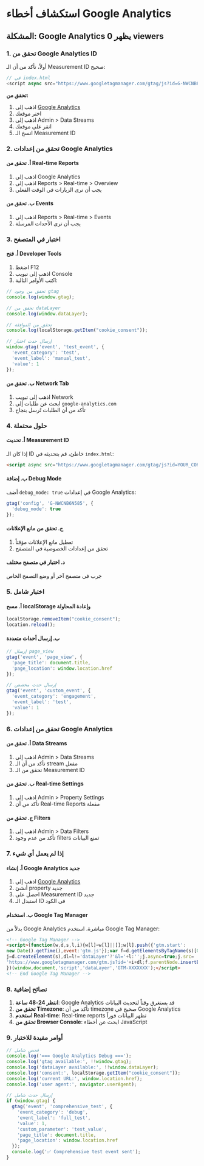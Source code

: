 # استكشاف أخطاء Google Analytics

## المشكلة: Google Analytics يظهر 0 viewers

### 1. تحقق من Google Analytics ID

أولاً، تأكد من أن الـ Measurement ID صحيح:

```javascript
// في index.html
<script async src="https://www.googletagmanager.com/gtag/js?id=G-NWCNB6N585"></script>
```

**تحقق من:**
1. اذهب إلى [Google Analytics](https://analytics.google.com/)
2. اختر موقعك
3. اذهب إلى Admin > Data Streams
4. انقر على موقعك
5. انسخ الـ Measurement ID

### 2. تحقق من إعدادات Google Analytics

#### أ. تحقق من Real-time Reports
1. اذهب إلى Google Analytics
2. اذهب إلى Reports > Real-time > Overview
3. يجب أن ترى الزيارات في الوقت الفعلي

#### ب. تحقق من Events
1. اذهب إلى Reports > Real-time > Events
2. يجب أن ترى الأحداث المرسلة

### 3. اختبار في المتصفح

#### أ. فتح Developer Tools
1. اضغط F12
2. اذهب إلى تبويب Console
3. اكتب الأوامر التالية:

```javascript
// تحقق من وجود gtag
console.log(window.gtag);

// تحقق من dataLayer
console.log(window.dataLayer);

// تحقق من الموافقة
console.log(localStorage.getItem("cookie_consent"));

// إرسال حدث اختبار
window.gtag('event', 'test_event', {
  'event_category': 'test',
  'event_label': 'manual_test',
  'value': 1
});
```

#### ب. تحقق من Network Tab
1. اذهب إلى تبويب Network
2. ابحث عن طلبات إلى `google-analytics.com`
3. تأكد من أن الطلبات تُرسل بنجاح

### 4. حلول محتملة

#### أ. تحديث Measurement ID
إذا كان الـ ID خاطئ، قم بتحديثه في `index.html`:

```html
<script async src="https://www.googletagmanager.com/gtag/js?id=YOUR_CORRECT_ID"></script>
```

#### ب. إضافة Debug Mode
أضف `debug_mode: true` في إعدادات Google Analytics:

```javascript
gtag('config', 'G-NWCNB6N585', {
  'debug_mode': true
});
```

#### ج. تحقق من مانع الإعلانات
1. تعطيل مانع الإعلانات مؤقتاً
2. تحقق من إعدادات الخصوصية في المتصفح

#### د. اختبار في متصفح مختلف
جرب في متصفح آخر أو وضع التصفح الخاص

### 5. اختبار شامل

#### أ. مسح localStorage وإعادة المحاولة
```javascript
localStorage.removeItem("cookie_consent");
location.reload();
```

#### ب. إرسال أحداث متعددة
```javascript
// إرسال page_view
gtag('event', 'page_view', {
  'page_title': document.title,
  'page_location': window.location.href
});

// إرسال حدث مخصص
gtag('event', 'custom_event', {
  'event_category': 'engagement',
  'event_label': 'test',
  'value': 1
});
```

### 6. تحقق من إعدادات Google Analytics

#### أ. تحقق من Data Streams
1. اذهب إلى Admin > Data Streams
2. تأكد من أن الـ stream مفعل
3. تحقق من الـ Measurement ID

#### ب. تحقق من Real-time Settings
1. اذهب إلى Admin > Property Settings
2. تأكد من أن Real-time Reports مفعلة

#### ج. تحقق من Filters
1. اذهب إلى Admin > Data Filters
2. تأكد من عدم وجود filters تمنع البيانات

### 7. إذا لم يعمل أي شيء

#### أ. إنشاء Google Analytics جديد
1. اذهب إلى [Google Analytics](https://analytics.google.com/)
2. أنشئ property جديد
3. احصل على Measurement ID جديد
4. استبدل الـ ID في الكود

#### ب. استخدام Google Tag Manager
بدلاً من Google Analytics مباشرة، استخدم Google Tag Manager:

```html
<!-- Google Tag Manager -->
<script>(function(w,d,s,l,i){w[l]=w[l]||[];w[l].push({'gtm.start':
new Date().getTime(),event:'gtm.js'});var f=d.getElementsByTagName(s)[0],
j=d.createElement(s),dl=l!='dataLayer'?'&l='+l:'';j.async=true;j.src=
'https://www.googletagmanager.com/gtm.js?id='+i+dl;f.parentNode.insertBefore(j,f);
})(window,document,'script','dataLayer','GTM-XXXXXXX');</script>
<!-- End Google Tag Manager -->
```

### 8. نصائح إضافية

1. **انتظر 24-48 ساعة**: Google Analytics قد يستغرق وقتاً لتحديث البيانات
2. **تحقق من Timezone**: تأكد من أن timezone صحيح في Google Analytics
3. **استخدم Real-time**: Real-time reports تظهر البيانات فوراً
4. **تحقق من Browser Console**: ابحث عن أخطاء JavaScript

### 9. أوامر مفيدة للاختبار

```javascript
// فحص شامل
console.log('=== Google Analytics Debug ===');
console.log('gtag available:', !!window.gtag);
console.log('dataLayer available:', !!window.dataLayer);
console.log('consent:', localStorage.getItem("cookie_consent"));
console.log('current URL:', window.location.href);
console.log('user agent:', navigator.userAgent);

// إرسال حدث شامل
if (window.gtag) {
  gtag('event', 'comprehensive_test', {
    'event_category': 'debug',
    'event_label': 'full_test',
    'value': 1,
    'custom_parameter': 'test_value',
    'page_title': document.title,
    'page_location': window.location.href
  });
  console.log('✅ Comprehensive test event sent');
}
``` 